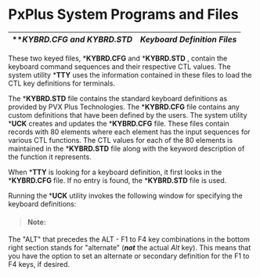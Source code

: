 # PxPlus System Programs and Files

***KYBRD.CFG and *KYBRD.STD** |  **_Keyboard Definition Files_**  
---|---  
  
These two keyed files, ***KYBRD.CFG** and ***KYBRD.STD** , contain the keyboard command sequences and their respective CTL values. The system utility ***TTY** uses the information contained in these files to load the CTL key definitions for terminals.

The ***KYBRD.STD** file contains the standard keyboard definitions as provided by PVX Plus Technologies. The ***KYBRD.CFG** file contains any custom definitions that have been defined by the users. The system utility ***UCK** creates and updates the ***KYBRD.CFG** file. These files contain records with 80 elements where each element has the input sequences for various CTL functions. The CTL values for each of the 80 elements is maintained in the ***KYBRD.STD** file along with the keyword description of the function it represents.

When ***TTY** is looking for a keyboard definition, it first looks in the ***KYBRD.CFG** file. If no entry is found, the ***KYBRD.STD** file is used.

Running the ***UCK** utility invokes the following window for specifying the keyboard definitions:

> #### **Note:**  
The "ALT" that precedes the ALT - F1 to F4 key combinations in the bottom right section stands for "alternate" (**_not_** the actual _Alt_ key). This means that you have the option to set an alternate or secondary definition for the F1 to F4 keys, if desired.
